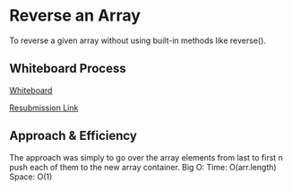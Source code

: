 # Reverse an Array

To reverse a given array without using built-in methods like reverse().

## Whiteboard Process

[Whiteboard](/Challenges/1/array-reverse.jpg)

[Resubmission Link](https://github.com/makkahwi/data-structures-and-algorithms/pull/5)

## Approach & Efficiency

The approach was simply to go over the array elements from last to first n push each of them to the new array container.
Big O:
Time: O(arr.length)
Space: O(1)
